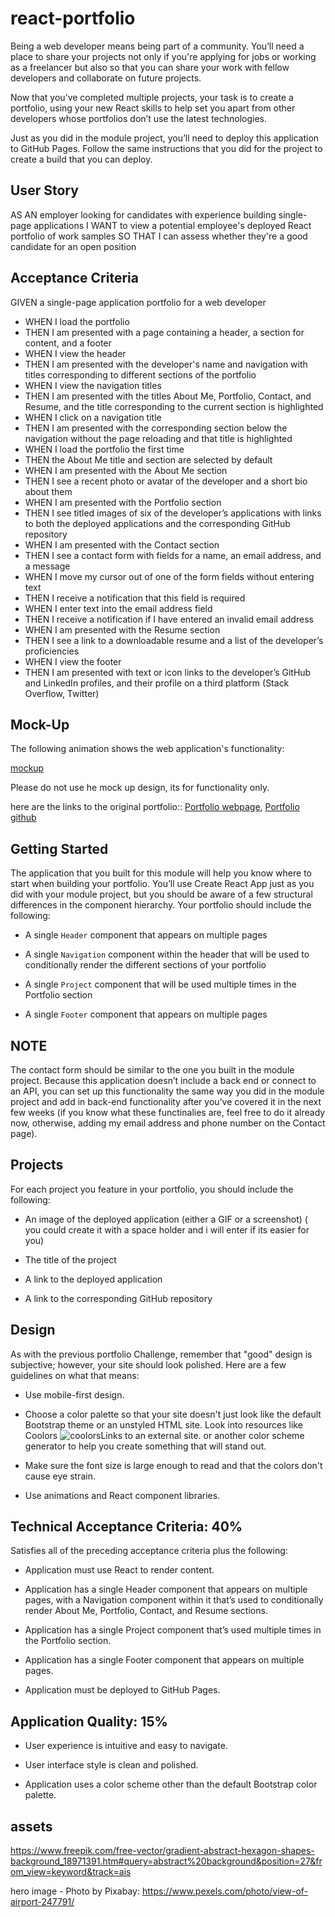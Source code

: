# react-portfolio

Being a web developer means being part of a community. You’ll need a place to share your projects not only if you're applying for jobs or working as a freelancer but also so that you can share your work with fellow developers and collaborate on future projects.

Now that you’ve completed multiple projects, your task is to create a portfolio, using your new React skills to help set you apart from other developers whose portfolios don’t use the latest technologies.

Just as you did in the module project, you’ll need to deploy this application to GitHub Pages. Follow the same instructions that you did for the project to create a build that you can deploy.

## User Story

AS AN employer looking for candidates with experience building single-page applications
I WANT to view a potential employee's deployed React portfolio of work samples
SO THAT I can assess whether they're a good candidate for an open position

## Acceptance Criteria

GIVEN a single-page application portfolio for a web developer

- WHEN I load the portfolio
- THEN I am presented with a page containing a header, a section for content, and a footer
- WHEN I view the header
- THEN I am presented with the developer's name and navigation with titles corresponding to different sections of the portfolio
- WHEN I view the navigation titles
- THEN I am presented with the titles About Me, Portfolio, Contact, and Resume, and the title corresponding to the current section is highlighted
- WHEN I click on a navigation title
- THEN I am presented with the corresponding section below the navigation without the page reloading and that title is highlighted
- WHEN I load the portfolio the first time
- THEN the About Me title and section are selected by default
- WHEN I am presented with the About Me section
- THEN I see a recent photo or avatar of the developer and a short bio about them
- WHEN I am presented with the Portfolio section
- THEN I see titled images of six of the developer’s applications with links to both the deployed applications and the corresponding GitHub repository
- WHEN I am presented with the Contact section
- THEN I see a contact form with fields for a name, an email address, and a message
- WHEN I move my cursor out of one of the form fields without entering text
- THEN I receive a notification that this field is required
- WHEN I enter text into the email address field
- THEN I receive a notification if I have entered an invalid email address
- WHEN I am presented with the Resume section
- THEN I see a link to a downloadable resume and a list of the developer’s proficiencies
- WHEN I view the footer
- THEN I am presented with text or icon links to the developer’s GitHub and LinkedIn profiles, and their profile on a third platform (Stack Overflow, Twitter)

## Mock-Up

The following animation shows the web application's functionality:

[mockup](https://drive.google.com/file/d/1dW2gZL2VG3ssYjodkJk5xy3o4rPkFLSy/view)

Please do not use he mock up design, its for functionality only.

here are the links to the original portfolio::
[Portfolio webpage](https://elliechayo.github.io/portfolio-webpage/),
[Portfolio github](https://github.com/elliechayo/portfolio-webpage)

## Getting Started

The application that you built for this module will help you know where to start when building your portfolio. You’ll use Create React App just as you did with your module project, but you should be aware of a few structural differences in the component hierarchy. Your portfolio should include the following:

- A single `Header` component that appears on multiple pages

- A single `Navigation` component within the header that will be used to conditionally render the different sections of your portfolio

- A single `Project` component that will be used multiple times in the Portfolio section

- A single `Footer` component that appears on multiple pages

## NOTE

The contact form should be similar to the one you built in the module project. Because this application doesn’t include a back end or connect to an API, you can set up this functionality the same way you did in the module project and add in back-end functionality after you’ve covered it in the next few weeks (if you know what these functinalies are, feel free to do it already now, otherwise, adding my email address and phone number on the Contact page).

## Projects

For each project you feature in your portfolio, you should include the following:

- An image of the deployed application (either a GIF or a screenshot) ( you could create it with a space holder and i will enter if its easier for you)

- The title of the project

- A link to the deployed application

- A link to the corresponding GitHub repository

## Design

As with the previous portfolio Challenge, remember that "good" design is subjective; however, your site should look polished. Here are a few guidelines on what that means:

- Use mobile-first design.

- Choose a color palette so that your site doesn't just look like the default Bootstrap theme or an unstyled HTML site. Look into resources like Coolors ![coolors](https://coolors.co/)Links to an external site. or another color scheme generator to help you create something that will stand out.

- Make sure the font size is large enough to read and that the colors don't cause eye strain.

- Use animations and React component libraries.

## Technical Acceptance Criteria: 40%

Satisfies all of the preceding acceptance criteria plus the following:

- Application must use React to render content.

- Application has a single Header component that appears on multiple pages, with a Navigation component within it that’s used to conditionally render About Me, Portfolio, Contact, and Resume sections.

- Application has a single Project component that’s used multiple times in the Portfolio section.

- Application has a single Footer component that appears on multiple pages.

- Application must be deployed to GitHub Pages.

## Application Quality: 15%

- User experience is intuitive and easy to navigate.

- User interface style is clean and polished.

- Application uses a color scheme other than the default Bootstrap color palette.

## assets

https://www.freepik.com/free-vector/gradient-abstract-hexagon-shapes-background_18971391.htm#query=abstract%20background&position=27&from_view=keyword&track=ais

hero image - Photo by Pixabay: https://www.pexels.com/photo/view-of-airport-247791/

